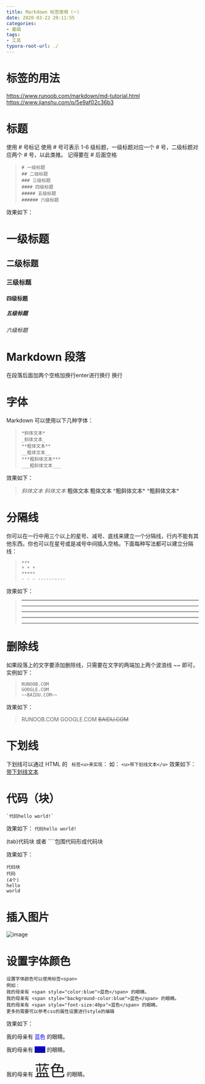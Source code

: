```yaml
---
title: Markdown 标签使用（一）
date: 2020-03-22 20:11:55
categories:
- 基础
tags:
- 工具
typora-root-url: ./
---
```


# 标签的用法

https://www.runoob.com/markdown/md-tutorial.html
https://www.jianshu.com/p/5e9af02c36b3

<!-- more -->

# 标题

使用 # 号标记
使用 # 号可表示 1-6 级标题，一级标题对应一个 # 号，二级标题对应两个 # 号，以此类推。
记得要在 # 后面空格

> ```
> # 一级标题
> ## 二级标题
> ### 三级标题
> #### 四级标题
> ##### 五级标题
> ###### 六级标题
> ```

效果如下：

# 一级标题

## 二级标题

### 三级标题

#### 四级标题

##### 五级标题

###### 六级标题

# Markdown 段落

在段落后面加两个空格加换行enter进行换行
换行

# 字体

Markdown 可以使用以下几种字体：

> ```
> *斜体文本*
> _斜体文本_
> **粗体文本**
> __粗体文本__
> ***粗斜体文本***
> ___粗斜体文本___
> ```

效果如下：

> *斜体文本*
> *斜体文本*
> **粗体文本**
> **粗体文本**
> ***粗斜体文本\***
> ***粗斜体文本\***

# 分隔线

你可以在一行中用三个以上的星号、减号、底线来建立一个分隔线，行内不能有其他东西。你也可以在星号或是减号中间插入空格。下面每种写法都可以建立分隔线：

> ```
> ***
> * * *
> *****
> - - - ----------
> ```

效果如下：

> ------
>
> ------
>
> ------
>
> ------
>
> ------

# 删除线

如果段落上的文字要添加删除线，只需要在文字的两端加上两个波浪线 ~~ 即可，实例如下：

> ```
> RUNOOB.COM
> GOOGLE.COM
> ~~BAIDU.COM~~
> ```

效果如下：

> RUNOOB.COM
> GOOGLE.COM
> ~~BAIDU.COM~~

# 下划线

下划线可以通过 HTML 的 `` 标签<u>来实现``：
如：
`<u>带下划线文本</u>`
效果如下：
<u>带下划线文本</u>

# 代码（块）

```
`代码hello world!`
```

效果如下：
`代码hello world!`

(tab)代码块 或者 ````包围代码形成代码块

效果如下：

```
代码块
代码
(4个)
hello
world
```

# 插入图片

![image](/blog.github.io/images/image.png)

# 设置字体颜色

````
设置字体颜色可以使用标签<span>
例如：
我的母亲有 <span style="color:blue">蓝色</span> 的眼睛。
我的母亲有 <span style="background-color:blue">蓝色</span> 的眼睛。
我的母亲有 <span style="font-size:40px">蓝色</span> 的眼睛。
更多的需要可以参考css的属性设置进行style的编辑
````

效果如下：

我的母亲有 <span style="color:blue">蓝色</span> 的眼睛。

我的母亲有 <span style="background-color:blue">蓝色</span> 的眼睛。

我的母亲有 <span style="font-size:40px">蓝色</span> 的眼睛。

